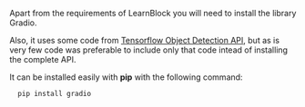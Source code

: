 Apart from the requirements of LearnBlock you will need to install the library Gradio.

Also, it uses some code from [Tensorflow Object Detection API](https://github.com/tensorflow/models/tree/master/research/object_detection), but as is very few code was preferable to include only that code intead of installing the complete API.

It can be installed easily with **pip** with the following command:

      pip install gradio
